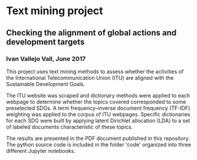 # Text mining project 
## Checking the alignment of global actions and development targets
### Ivan Vallejo Vall, June 2017

This project uses text mining methods to assess whether the activities of the International Telecommunication Union (ITU) are aligned with the Sustainable Development Goals.

The ITU website was scraped and dictionary methods were applied to each webpage to determine whether the topics covered corresponded to some preselected SDGs. A term frequency–inverse document frequency (TF-IDF) weighting was applied to the corpus of ITU webpages. Specific dictionaries for each SDG were built by applying latent Dirichlet allocation (LDA) to a set of labeled documents characteristic of these topics. 

The results are presented in the PDF document published in this repository. The python source code is included in the folder 'code' organized into three different Jupyter notebooks.   

